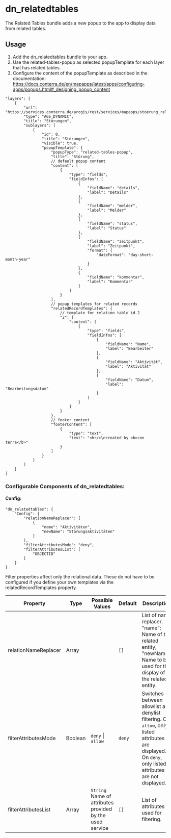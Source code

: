 # dn_relatedtables

The Related Tables bundle adds a new popup to the app to display data from related tables.

## Usage

1. Add the dn_relatedtables bundle to your app.
2. Use the related-tables-popup as selected popupTemplate for each layer that has related tables.
3. Configure the content of the popupTemplate as described in the documentation: https://docs.conterra.de/en/mapapps/latest/apps/configuring-apps/popups.html#_designing_popup_content

```
"layers": [
    {
        "url": "https://services.conterra.de/arcgis/rest/services/mapapps/stoerung_relates/MapServer",
        "type": "AGS_DYNAMIC",
        "title": "Störungen",
        "sublayers": [
            {
                "id": 0,
                "title": "Störungen",
                "visible": true,
                "popupTemplate": {
                    "popupType": "related-tables-popup",
                    "title": "Störung",
                    // default popup content
                    "content": [
                        {
                            "type": "fields",
                            "fieldInfos": [
                                {
                                    "fieldName": "details",
                                    "label": "Details"
                                },
                                {
                                    "fieldName": "melder",
                                    "label": "Melder"
                                },
                                {
                                    "fieldName": "status",
                                    "label": "Status"
                                },
                                {
                                    "fieldName": "zeitpunkt",
                                    "label": "Zeitpunkt",
                                    "format": {
                                        "dateFormat": "day-short-month-year"
                                    }
                                },
                                {
                                    "fieldName": "kommentar",
                                    "label": "Kommentar"
                                }
                            ]
                        }
                    ],
                    // popup templates for related records
                    "relatedRecordTemplates": {
                        // template for relation table id 2
                        "2": {
                            "content": [
                                {
                                    "type": "fields",
                                    "fieldInfos": [
                                        {
                                            "fieldName": "Name",
                                            "label": "Bearbeiter"
                                        },
                                        {
                                            "fieldName": "Aktivität",
                                            "label": "Aktivität"
                                        },
                                        {
                                            "fieldName": "Datum",
                                            "label": "Bearbeitungsdatum"
                                        }
                                    ]
                                }
                            ]
                        }
                    },
                    // footer content
                    "footerContent": [
                        {
                            "type": "text",
                            "text": "<hr/>\ncreated by <b>con terra</b>"
                        }
                    ]
                }
            }
        ]
    }
]
```

### Configurable Components of dn_relatedtables:

#### Config:
```
"dn_relatedtables": {
    "Config": {
        "relationNameReplacer": [
            {
                "name": "Aktivitäten",
                "newName": "Störungsaktivitäten"
            }
        ],
        "filterAttributesMode": "deny",
        "filterAttributesList": [
            "OBJECTID"
        ]
    }
}
```

Filter properties affect only the relational data. These do not have to be configured if you define your own templates via the relatedRecordTemplates property.

| Property             | Type    | Possible Values                                              | Default    | Description                                                                                                                                                       |
|----------------------|---------|--------------------------------------------------------------|------------|-------------------------------------------------------------------------------------------------------------------------------------------------------------------|
| relationNameReplacer | Array   |                                                              | ```[]```   | List of name replacer. "name": Name of the related entity, "newName": Name to be used for the display of the related entity.                                      |
| filterAttributesMode | Boolean | ```deny``` &#124; ```allow```                                | ```deny``` | Switches between allowlist and denylist filtering. On ```allow```, only listed attributes are displayed. On ```deny```, only listed attributes are not displayed. |
| filterAttributesList | Array   | ```String``` Name of attributes provided by the used service | ```[]```   | List of attributes used for filtering.                                                                                                                            |
